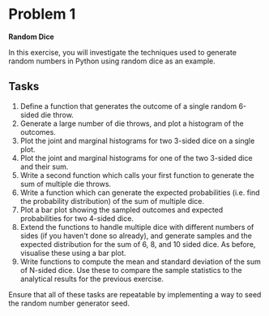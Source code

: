 # Problem 1

**Random Dice**

In this exercise, you will investigate the techniques used to generate random numbers in Python using random dice as an example.

## Tasks

 1. Define a function that generates the outcome of a single random 6-sided die throw.
 2. Generate a large number of die throws, and plot a histogram of the outcomes.
 3. Plot the joint and marginal histograms for two 3-sided dice on a single plot.
 4. Plot the joint and marginal histograms for one of the two 3-sided dice and their sum.
 5. Write a second function which calls your first function to generate the sum of multiple die throws.
 6. Write a function which can generate the expected probabilities (i.e. find the probability distribution) of the sum of multiple dice.
 7. Plot a bar plot showing the sampled outcomes and expected probabilities for two 4-sided dice.
 8. Extend the functions to handle multiple dice with different numbers of sides (if you haven't done so already), and generate samples and the expected distribution for the sum of 6, 8, and 10 sided dice. As before, visualise these using a bar plot.
 9. Write functions to compute the mean and standard deviation of the sum of N-sided dice. Use these to compare the sample statistics to the analytical results for the previous exercise.

Ensure that all of these tasks are repeatable by implementing a way to seed the random number generator seed.
